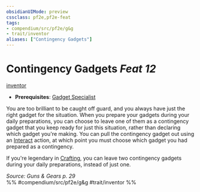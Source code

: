 ```yaml
---
obsidianUIMode: preview
cssclass: pf2e,pf2e-feat
tags:
- compendium/src/pf2e/g&g
- trait/inventor
aliases: ["Contingency Gadgets"]
---
```

# Contingency Gadgets  *Feat 12*  
[inventor](/rules/traits/inventor-g-g.md)  

- **Prerequisites**: [Gadget Specialist](/compendium/feats/gadget-specialist-g-g.md)

You are too brilliant to be caught off guard, and you always have just the right gadget for the situation. When you prepare your gadgets during your daily preparations, you can choose to leave one of them as a contingency gadget that you keep ready for just this situation, rather than declaring which gadget you're making. You can pull the contingency gadget out using an [Interact](/rules/actions/interact.md) action, at which point you must choose which gadget you had prepared as a contingency.

If you're legendary in [Crafting](/compendium/skills.md#Crafting), you can leave two contingency gadgets during your daily preparations, instead of just one.

*Source: Guns & Gears p. 29*  
%% #compendium/src/pf2e/g&g #trait/inventor %%